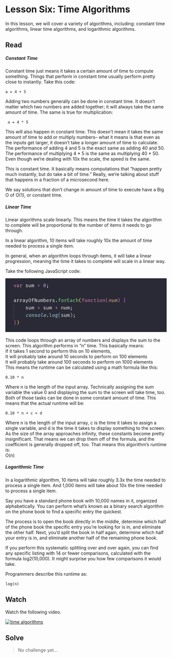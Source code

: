 
# Lesson Six: Time Algorithms

In this lesson, we will cover a variety of algorithms, including: constant time algorithms, linear time algorithms, and logarithmic algorithms.

## Read



##### Constant Time

Constant time just means it takes a certain amount of time to compute something. Things that perform in constant time usually perform pretty close to instantly. Take this code:

```
a = 4 + 5
```

Adding two numbers generally can be done in constant time. It doesn’t matter which two numbers are added together; it will always take the same amount of time. The same is true for multiplication:

```
 a = 4 * 5
```

This will also happen in constant time. This doesn’t mean it takes the same amount of time to add or multiply numbers– what it means is that even as the inputs get larger, it doesn’t take a longer amount of time to calculate. The performance of adding 4 and 5 is the exact same as adding 40 and 50. The performance of multiplying 4 * 5 is the same as multiplying 40 * 50. Even though we’re dealing with 10x the scale, the speed is the same.

This is constant time. It basically means computations that “happen pretty much instantly, but do take a bit of time.” Really, we’re talking about stuff that happens in a fraction of a microsecond here.

We say solutions that don’t change in amount of time to execute have a Big O of O(1), or constant time.

##### Linear Time

Linear algorithms scale linearly. This means the time it takes the algorithm to complete will be proportional to the number of items it needs to go through.

In a linear algorithm, 10 items will take roughly 10x the amount of time needed to process a single item.

In general, when an algorithm loops through items, it will take a linear progression, meaning the time it takes to complete will scale in a linear way.

Take the following JavaScript code:

![big o code](./assets/images/time1.png)

This code loops through an array of numbers and displays the sum to the screen. This algorithm performs in “n” time. This basically means:  
If it takes 1 second to perform this on 10 elements,  
It will probably take around 10 seconds to perform on 100 elements  
It will probably take around 100 seconds to perform on 1000 elements  
This means the runtime can be calculated using a math formula like this:

```
0.10 * n
```

Where n is the length of the input array. Technically assigning the sum variable the value 0 and displaying the sum to the screen will take time, too. Both of those tasks can be done in some constant amount of time. This means that the actual runtime will be:

```
0.10 * n + c + d
```

Where n is the length of the input array, c is the time it takes to assign a single variable, and d is the time it takes to display something to the screen. As the size of the array approaches infinity, these constants become pretty insignificant. That means we can drop them off of the formula, and the coefficient is generally dropped off, too. That means this algorithm’s runtime is:  
O(n)

##### Logarithmic Time

In a logarithmic algorithm, 10 items will take roughly 3.3x the time needed to process a single item. And 1,000 items will take about 10x the time needed to process a single item.

Say you have a standard phone book with 10,000 names in it, organized alphabetically. You can perform what’s known as a binary search algorithm on the phone book to find a specific entry the quickest.

The process is to open the book directly in the middle, determine which half of the phone book the specific entry you’re looking for is in, and eliminate the other half. Next, you’d split the book in half again, determine which half your entry is in, and eliminate another half of the remaining phone book.

If you perform this systematic splitting over and over again, you can find any specific listing with 14 or fewer comparisons, calculated with the formula log2(10,000). It might surprise you how few comparisons it would take.

Programmers describe this runtime as:

```
log(n)
```


## Watch

Watch the following video.

[![time algorithms](http://img.youtube.com/vi/KEEKn7Me-ms/0.jpg)](http://www.youtube.com/watch?v=KEEKn7Me-ms "time algorithms")

## Solve

 
> No challenge yet...
